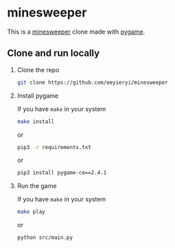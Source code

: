 # minesweeper

This is a [minesweeper](https://en.wikipedia.org/wiki/Minesweeper_(video_game)) clone made with [pygame](https://pyga.me/docs/).

## Clone and run locally

1. Clone the repo

    ```sh
    git clone https://github.com/eeyieryi/minesweeper
    ```

2. Install pygame

    If you have `make` in your system

    ```sh
    make install
    ```

    or

    ```sh
    pip3 -r requirements.txt
    ```

    or

    ```sh
    pip3 install pygame-ce==2.4.1
    ```

3. Run the game

    If you have `make` in your system

    ```sh
    make play
    ```

    or

    ```sh
    python src/main.py
    ```
